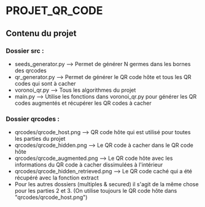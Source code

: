 ﻿# PROJET_QR_CODE
## Contenu du projet
### Dossier src :
- seeds_generator.py --> Permet de générer N germes dans les bornes des qrcodes
- qr_generator.py --> Permet de générer le QR code hôte et tous les QR codes qui sont à cacher
- voronoi_qr.py --> Tous les algorithmes du projet
- main.py --> Utilise les fonctions dans voronoi_qr.py pour générer les QR codes augmentés et récupérer les QR codes à cacher

### Dossier qrcodes :
- qrcodes/qrcode_host.png --> QR code hôte qui est utilisé pour toutes les parties du projet
- qrcodes/qrcode_hidden.png --> Le QR code à cacher dans le QR code hôte
- qrcodes/qrcode_augmented.png --> Le QR code hôte avec les informations du QR code à cacher dissimulées à l'intérieur
- qrcodes/qrcode_hidden_retrieved.png --> Le QR code caché qui a été récupéré avec la fonction extract
- Pour les autres dossiers (multiples & secured) il s'agit de la même chose pour les parties 2 et 3. (On utilise toujours le QR code hôte dans "qrcodes/qrcode_host.png")
